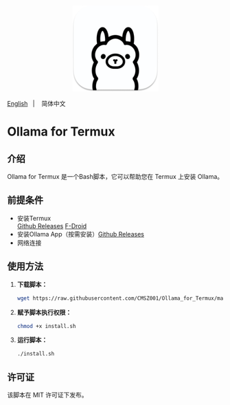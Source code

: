 <div align="center">
  <img alt="ollama" height="200px" src="./_images/ollama.png">
</div>

<a href="./README.md">English</a>
&nbsp;&nbsp;| &nbsp;&nbsp;
简体中文

# Ollama for Termux

## 介绍
Ollama for Termux 是一个Bash脚本，它可以帮助您在 Termux 上安装 Ollama。

## 前提条件

- 安装Termux  
[Github Releases](https://github.com/termux/termux-app/releases/latest)   [F-Droid](https://f-droid.org/en/packages/com.termux)
- 安装Ollama App（按需安装）[Github Releases](https://github.com/JHubi1/ollama-app/releases/latest)
- 网络连接

## 使用方法

1. **下载脚本：**

    ```bash
    wget https://raw.githubusercontent.com/CMSZ001/Ollama_for_Termux/main/install.sh
    ```

2. **赋予脚本执行权限：**

    ```bash
    chmod +x install.sh
    ```

3. **运行脚本：**

    ```bash
    ./install.sh
    ```

## 许可证

该脚本在 MIT 许可证下发布。
